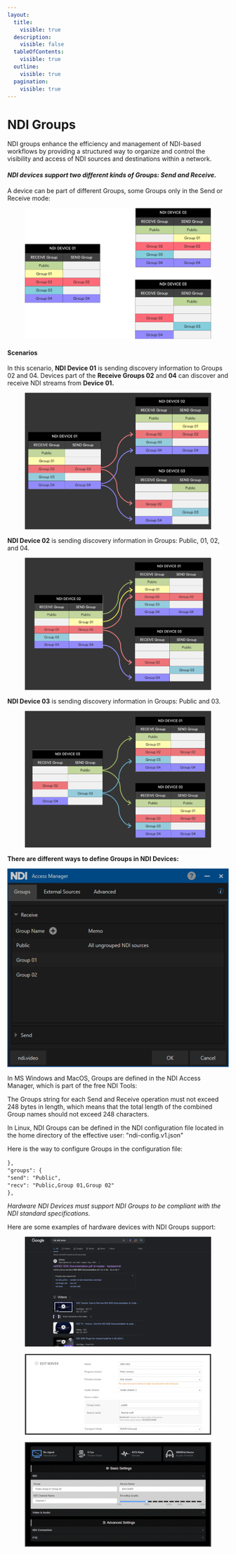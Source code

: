 ```yaml
---
layout:
  title:
    visible: true
  description:
    visible: false
  tableOfContents:
    visible: true
  outline:
    visible: true
  pagination:
    visible: true
---
```


# NDI Groups

NDI groups enhance the efficiency and management of NDI-based workflows by providing a structured way to organize and control the visibility and access of NDI sources and destinations within a network.

#### _NDI devices support two different kinds of Groups: **Send** and **Receive**._

A device can be part of different Groups, some Groups only in the Send or Receive mode:

<figure><img src="../../.gitbook/assets/image (5) (1).png" alt=""><figcaption></figcaption></figure>

#### Scenarios

In this scenario, **NDI Device 01** is sending discovery information to Groups 02 and 04. Devices part of the **Receive Groups 02** and **04** can discover and receive NDI streams from **Device 01.**

<figure><img src="../../.gitbook/assets/image (8) (1).png" alt=""><figcaption></figcaption></figure>

**NDI Device 02** is sending discovery information in Groups: Public, 01, 02, and 04.

<figure><img src="../../.gitbook/assets/image (9).png" alt=""><figcaption></figcaption></figure>

**NDI Device 03** is sending discovery information in Groups: Public and 03.

<figure><img src="../../.gitbook/assets/image (10).png" alt=""><figcaption></figcaption></figure>

**There are different ways to define Groups in NDI Devices:**

![Screenshot of NDI Access Manager tool](../../.gitbook/assets/6.png)

In MS Windows and MacOS, Groups are defined in the NDI Access Manager, which is part of the free NDI Tools:

The Groups string for each Send and Receive operation must not exceed 248 bytes in length, which means that the total length of the combined Group names should not exceed 248 characters.

In Linux, NDI Groups can be defined in the NDI configuration file located in the home directory of the effective user: "ndi-config.v1.json"

Here is the way to configure Groups in the configuration file:

`},`\
`"groups": {`\
`"send": "Public",`\
`"recv": "Public,Group 01,Group 02"`\
`},`

_Hardware NDI Devices must support NDI Groups to be compliant with the NDI standard specifications._

Here are some examples of hardware devices with NDI Groups support:

<figure><img src="../../.gitbook/assets/image.png" alt=""><figcaption></figcaption></figure>

<figure><img src="../../.gitbook/assets/image (4).png" alt=""><figcaption></figcaption></figure>

<figure><img src="../../.gitbook/assets/image (5).png" alt=""><figcaption></figcaption></figure>
